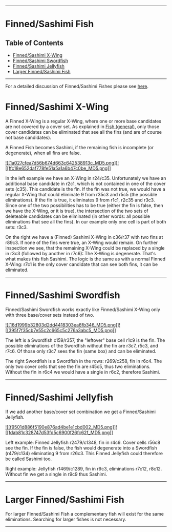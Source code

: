 
---

# Finned/Sashimi Fish

## Table of Contents

- [Finned/Sashimi X-Wing](https://hodoku.sourceforge.net/en/tech_fishfs.php#fbf2)
- [Finned/Sashimi Swordfish](https://hodoku.sourceforge.net/en/tech_fishfs.php#fbf3)
- [Finned/Sashimi Jellyfish](https://hodoku.sourceforge.net/en/tech_fishfs.php#fbf4)
- [Larger Finned/Sashimi Fish](https://hodoku.sourceforge.net/en/tech_fishfs.php#fbf567)

---

For a detailed discussion of Finned/Sashimi Fishes please see [here](https://hodoku.sourceforge.net/en/tech_fishg.php#ff).

# Finned/Sashimi X-Wing

A Finned X-Wing is a regular X-Wing, where one or more base candidates are not covered by a cover set. As explained in [Fish (general)](https://hodoku.sourceforge.net/en/tech_fishg.php#ff), only those cover candidates can be eliminated that see all the fins (and are of course not base candidates).

A Finned Fish becomes Sashimi, if the remaining fish is incomplete (or degenerate), when all fins are false.

[![[1a027cfea7d56b674d663c642538913c_MD5.png]]](https://hodoku.sourceforge.net/en/show_example.php?file=fbf201&tech=Finned+X-Wing)[![[ffc18e652daf778fe51a5a1a6b47c0be_MD5.png]]](https://hodoku.sourceforge.net/en/show_example.php?file=sbf201&tech=%28Finned%29+Sashimi+X-Wing)

In the left example we have an X-Wing in r24/c35. Unfortunately we have an additional base candidate in r2c1, which is not contained in one of the cover sets (c35). This candidate is the fin. If the fin was not true, we would have a regular X-Wing that could eliminate 9 from r35c3 and r5c5 (the possible eliminations). If the fin is true, it eliminates 9 from r1c1, r2c35 and r3c3. Since one of the two possibilities has to be true (either the fin is false, then we have the X-Wing, or it is true), the intersection of the two sets of deleteable candidates can be eliminated (in other words: all possible eliminations that see all the fins). In our example only one cell is part of both sets: r3c3.

On the right we have a (Finned) Sashimi X-Wing in c36/r37 with two fins at r89c3. If none of the fins were true, an X-Wing would remain. On further inspection we see, that the remaining X-Wing could be replaced by a single in r3c3 (followed by another in r7c6): The X-Wing is degenerate. That's what makes this fish Sashimi. The logic is the same as with a normal Finned X-Wing: r7c1 is the only cover candidate that can see both fins, it can be eliminated.

---

# Finned/Sashimi Swordfish

Finned/Sashimi Swordfish works exactly like Finned/Sashimi X-Wing only with three base/cover sets instead of two.

[![[16d1999b32803d2dd4418303ea6fb346_MD5.png]]](https://hodoku.sourceforge.net/en/show_example.php?file=fbf301&tech=Finned+Swordfish)[![[395f7f35cb7e55c2c665c5c276a3abc5_MD5.png]]](https://hodoku.sourceforge.net/en/show_example.php?file=sbf301&tech=%28Finned%29+Sashimi+Swordfish)

The left is a Swordfish c159/r357, the "leftover" base cell r1c9 is the fin. The possible eliminations of the Swordfish without the fin are r3c7, r5c3, and r7c6. Of those only r3c7 sees the fin (same box) and can be eliminated.

The right Swordfish is a Swordfish in the rows: r269/c258, fin in r6c4. The only two cover cells that see the fin are r45c5, thus two eliminations. Without the fin in r6c4 we would have a single in r6c2, therefore Sashimi.

---

# Finned/Sashimi Jellyfish

If we add another base/cover set combination we get a Finned/Sashimi Jellyfish.

[![[f9501d886f5190e876ad4be1e1cbd002_MD5.png]]](https://hodoku.sourceforge.net/en/show_example.php?file=fbf401&tech=Finned+Jellyfish)[![[fdab81c328747d53fd5c6900f26fc62f_MD5.png]]](https://hodoku.sourceforge.net/en/show_example.php?file=sbf401&tech=%28Finned%29+Sashimi+Jellyfish)

Left example: Finned Jellyfish r2479/c1348, fin in r4c9. Cover cells r56c8 see the fin. If the fin is false, the fish would degenerate into a Swordfish (r479/c134) eliminating 9 from r26c3. This Finned Jellyfish could therefore be called Sashimi too.

Right example: Jellyfish r1469/c1289, fin in r9c3, eliminations r7c12, r8c12. Without fin we get a single in r9c9 thus Sashimi.

---

# Larger Finned/Sashimi Fish

For larger Finned/Sashimi Fish a complementary fish will exist for the same eliminations. Searching for larger fishes is not necessary.

---

